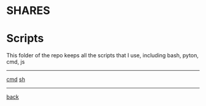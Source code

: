 # SHARES
# Scripts
This folder of the repo keeps all the scripts that I use, including bash, pyton, cmd, js

---------------------------
[cmd](cmd)
[sh](sh)

---------------------------

[back](../)
